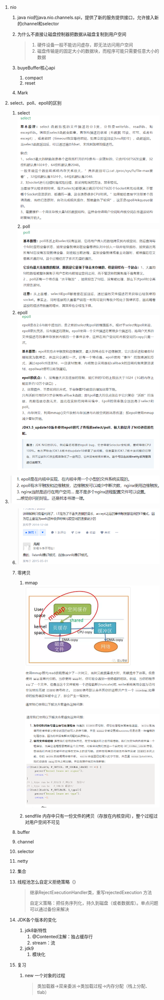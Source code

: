 1. nio

   1. java nio的java.nio.channels.spi，提供了新的服务提供接口，允许接入新的channel和selector

   2. 为什么不直接让磁盘控制器把数据从磁盘复制到用户空间
   
      > 1. 硬件设备一般不能访问虚存，即无法访问用户空间
      > 2. 磁盘传输是的固定大小的数据块，而程序可能只需要任意大小的数据
   
   3. buyeBuffer核心api
   
      1. compact
      2. reset
   3. Mark
   
4. select、poll、epoll的区别
   
   1. select    ![image-20210914152249696](image-20210914152249696.png)
      2. poll ![image-20210914152318089](image-20210914152318089.png)
   3. epoll ![image-20210914152339830](image-20210914152339830.png)
   
3. ![image-20210914203322784](image-20210914203322784.png)

   6. ![image-20210914203454462](image-20210914203454462.png)

   7. 零拷贝

      1. mmap ![image-20210914152522024](image-20210914152522024.png)

         ![image-20210914152538575](image-20210914152538575.png)

      2. sendfile 内存中只有一份文件的拷贝（存放在内核空间），整个过程过对用户空间不可见

   8. buffer

   9. channel

   10. selector

   11. netty

   12. 集合

   13. 线程池怎么自定义拒绝策略（）

       > 继承RejectExecutionHandler类，重写rejectedExecution 方法
       >
       > 自定义策略：把任务序列化，持久到磁盘（或者数据库）。单点问题可以通过备份来解决

   14. JDK各个版本的变化

       1. jdk8新特性
          1. @Contented注解：独占缓存行
          2. stream：流
       2. jdk9
          1. 模块化

   15. 复习

       1. new 一个对象的过程

          > 类加载器->双亲委派->类加载过程->内存分配（栈上分配、tlab）

